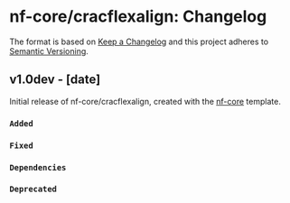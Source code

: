 # nf-core/cracflexalign: Changelog

The format is based on [Keep a Changelog](https://keepachangelog.com/en/1.0.0/)
and this project adheres to [Semantic Versioning](https://semver.org/spec/v2.0.0.html).

## v1.0dev - [date]

Initial release of nf-core/cracflexalign, created with the [nf-core](https://nf-co.re/) template.

### `Added`

### `Fixed`

### `Dependencies`

### `Deprecated`
